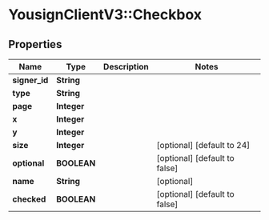 # YousignClientV3::Checkbox

## Properties
Name | Type | Description | Notes
------------ | ------------- | ------------- | -------------
**signer_id** | **String** |  | 
**type** | **String** |  | 
**page** | **Integer** |  | 
**x** | **Integer** |  | 
**y** | **Integer** |  | 
**size** | **Integer** |  | [optional] [default to 24]
**optional** | **BOOLEAN** |  | [optional] [default to false]
**name** | **String** |  | [optional] 
**checked** | **BOOLEAN** |  | [optional] [default to false]

